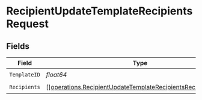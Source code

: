 # RecipientUpdateTemplateRecipientsRequest


## Fields

| Field                                                                                                                                          | Type                                                                                                                                           | Required                                                                                                                                       | Description                                                                                                                                    |
| ---------------------------------------------------------------------------------------------------------------------------------------------- | ---------------------------------------------------------------------------------------------------------------------------------------------- | ---------------------------------------------------------------------------------------------------------------------------------------------- | ---------------------------------------------------------------------------------------------------------------------------------------------- |
| `TemplateID`                                                                                                                                   | *float64*                                                                                                                                      | :heavy_check_mark:                                                                                                                             | N/A                                                                                                                                            |
| `Recipients`                                                                                                                                   | [][operations.RecipientUpdateTemplateRecipientsRecipientRequest](../../models/operations/recipientupdatetemplaterecipientsrecipientrequest.md) | :heavy_check_mark:                                                                                                                             | N/A                                                                                                                                            |